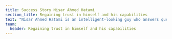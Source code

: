 ```yaml
---
title: Success Story Nisar Ahmed Hatami
section_title: Regaining trust in himself and his capabilities
text: "Nisar Ahmed Hatami is an intelligent-looking guy who answers questions in an open manner. It’s very moving to observe how he conjures up even memories of the most horrible times from his life he eventually had to flee from. Nisar was born in Afghanistan but his family moved to Pakistan when he was still very young.\r\n\nLife, he says, was not safe for neither him nor his loved ones. Having to constantly watch his back to make it through the day alive and, already as a teen, having to deal with close friends being killed made him want to seek a safer life somewhere else. The vision started to evolve that he would want to make it to Switzerland. He knew that to reach his destination, he had to pass Iran, Turkey and Greece and then through “some other countries” but he didn’t know how to pass these countries nor, of course, whether he would make it to even one of them. But off he went with a clear goal ahead - and he made it!\r\n\nBut why did he apply for Powercoders? He had finished college in information and computer science back in Quetta, Pakistan but could not continue to university for obvious reasons. While trying to really get settled in Switzerland, a friend told him about the program and he applied immediately. He had always loved IT because the field is always “up-to-date”. The fast-growing and ever-changing industry is the perfect environment for such a curious guy like Nisar. Recently having been promoted from intern to junior developer, Nisar wants to stay with Evolusys for a very long time. His aim is to give them back at least double the effort they invested in him by offering him their trust even as a new graduate and he wants “to do great things for them”.\r\n\nNisar made it. He managed the journey to a safe country. He is a junior developer at a company he likes. It seems like the perfect story. Through it all however, there were many times when he felt like giving up. “It’s just so hard to be away from your family and everyone you know and love.” He was lacking the kind of support network that reminds one of “home”. Now, he is building himself that kind of network here in Switzerland. “I found many friends in Switzerland from many nationalities. And I found good friends also on whom I can really count and with whom I can share my mind. We share our happiness and we support each other in our hard times.” And he is convinced: “The good thing is that every hard time, every problem will pass; it’s not permanent.”\r\n\n>"
team:
  header: Regaining trust in himself and his capabilities
---
```


